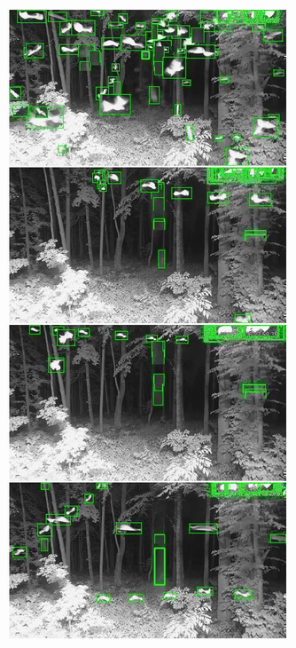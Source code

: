 ![20200706-224432-231437](in/20200706/20200706-224432-231437_0_.jpg)
![20200706-231442-234447](in/20200706/20200706-231442-234447_0_.jpg)
![20200706-234452-000002](in/20200706/20200706-234452-000002_0_.jpg)
![20200707-000007-003012](in/20200707/20200707-000007-003012_0_.jpg)
